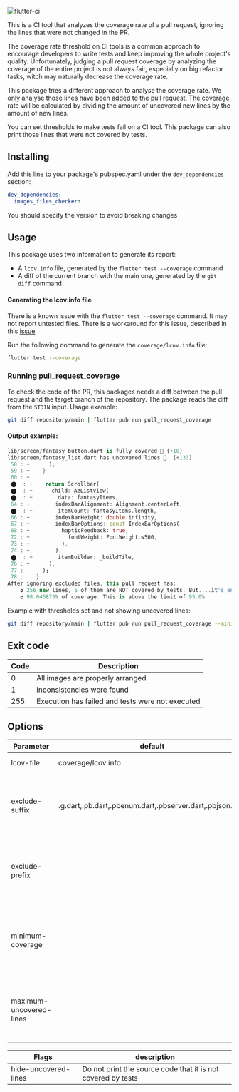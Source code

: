 ![flutter-ci](https://github.com/talesbarreto/pull_request_coverage/actions/workflows/flutter-ci.yml/badge.svg)

This is a CI tool that analyzes the coverage rate of a pull request, ignoring the lines that were not changed in the PR.

The coverage rate threshold on CI tools is a common approach to encourage developers to write tests and keep improving the whole project's quality. Unfortunately, judging a pull request coverage by analyzing the coverage of the entire project is not always fair, especially on big refactor tasks, witch may naturally decrease the coverage rate.

This package tries a different approach to analyse the coverage rate. We only analyse those lines have been added to the pull request. The coverage rate will be calculated by dividing the amount of uncovered new lines by the amount of new lines.

You can set thresholds to make tests fail on a CI tool. This package can also print those lines that were not covered by tests.

## Installing
Add this line to your package's pubspec.yaml under the `dev_dependencies` section:

```yaml
dev_dependencies:
  images_files_checker:
```

You should specify the version to avoid breaking changes


## Usage

This package uses two information to generate its report:
 - A `lcov.info` file, generated by the `flutter test --coverage` command
 - A diff of the current branch with the main one, generated by the `git diff` command

#### Generating the lcov.info file
There is a known issue with the `flutter test --coverage` command. It may not report untested files. There is a workaround for this issue, described in this [issue](https://github.com/flutter/flutter/issues/27997#issuecomment-1144247839)

Run the following command to generate the `coverage/lcov.info` file:
```bash
flutter test --coverage
```

### Running pull_request_coverage
To check the code of the PR, this packages needs a diff between the pull request and the target branch of the repository. The package reads the diff from the `STDIN` input. 
Usage example:
```bash
git diff repository/main | flutter pub run pull_request_coverage
```

#### Output example:
```dart
lib/screen/fantasy_button.dart is fully covered 🎉 (+10)
lib/screen/fantasy_list.dart has uncovered lines 👀  (+133)
 58 : +      );
 59 : +    }
 60 : +
 ⬤  : +    return Scrollbar(
 ⬤  : +      child: AzListView(
 ⬤  : +        data: fantasyItems,
 64 : +        indexBarAlignment: Alignment.centerLeft,
 ⬤  : +        itemCount: fantasyItems.length,
 66 : +        indexBarHeight: double.infinity,
 67 : +        indexBarOptions: const IndexBarOptions(
 68 : +          hapticFeedback: true,
 72 : +            fontWeight: FontWeight.w500,
 73 : +          ),
 74 : +        ),
 ⬤  : +        itemBuilder: _buildTile,
 76 : +      ),
 77 :      );
 78 :    }
After ignoring excluded files, this pull request has:
    ✪ 256 new lines, 5 of them are NOT covered by tests. But....it's enough to pass the test 😉
    ✪ 98.046875% of coverage. This is above the limit of 95.0%
```

Example with thresholds set and not showing uncovered lines:
```bash
git diff repository/main | flutter pub run pull_request_coverage --minimum-coverage 95 --maximum-uncovered-lines 5 --hide-uncovered-lines
```


## Exit code

| Code | Description                                      |
|------|--------------------------------------------------|
| 0    | All images are properly arranged                 |
| 1    | Inconsistencies were found                       |
| 255  | Execution has failed and tests were not executed |

## Options

| Parameter               | default                                                   | mandatory | description                                                               |
|-------------------------|-----------------------------------------------------------|-----------|---------------------------------------------------------------------------|
| lcov-file               | coverage/lcov.info                                        | no        | lcov file path                                                            |
| exclude-suffix          | .g.dart,.pb.dart,.pbenum.dart,.pbserver.dart,.pbjson.dart | no        | Exclude all paths that start with those suffixes, separated by commas     |
| exclude-prefix          |                                                           | no        | Exclude all paths that start with those prefixes, separated by commas     |
| minimum-coverage        |                                                           | no        | Fail the test if the coverage rate doesn't reach this minimum value       |
| maximum-uncovered-lines |                                                           | no        | Fail the test if the the total of uncovered lines is less than this value |

| Flags                | description                                                  |
|----------------------|--------------------------------------------------------------|
| hide-uncovered-lines | Do not print the source code that it is not covered by tests |
